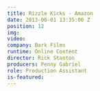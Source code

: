 ```yaml
---
title: Rizzle Kicks - Amazon
date: 2013-06-01 13:35:00 Z
position: 12
img: 
video: 
company: Bark Films
runtime: Online Content
director: Rick Stanton
producers: Penny Gabriel
role: Production Assistant
is-featured: 
---
```


